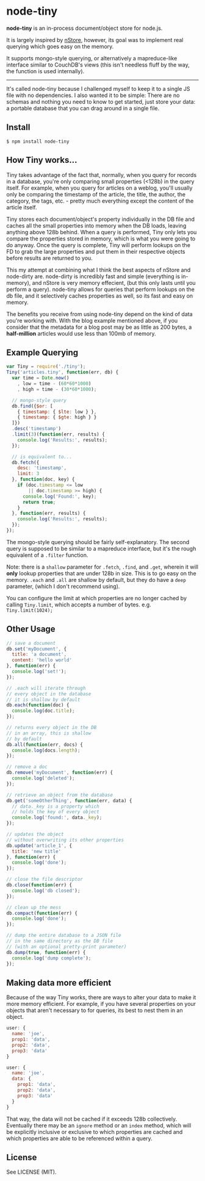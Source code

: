 # node-tiny

__node-tiny__ is an in-process document/object store for node.js.

It is largely inspired by [nStore](https://github.com/creationix/nstore), 
however, its goal was to implement real querying which goes easy on the memory. 

It supports mongo-style querying, or alternatively a mapreduce-like
interface similar to CouchDB's views (this isn't needless fluff by the way, 
the function is used internally). 

* * *

It's called node-tiny because I challenged myself to keep it to a single JS file
with no dependencies. I also wanted it to be simple: There are no schemas and 
nothing you need to know to get started, just store your data: a portable 
database that you can drag around in a single file.

## Install

    $ npm install node-tiny

## How Tiny works...

Tiny takes advantage of the fact that, normally, when you query for 
records in a database, you're only comparing small properties (<128b) in the 
query itself. For example, when you query for articles on a weblog, you'll 
usually only be comparing the timestamp of the article, the title, the author, 
the category, the tags, etc. - pretty much everything except the content of 
the article itself.

Tiny stores each document/object's property individually in the DB file and 
caches all the small properties into memory when the DB loads, leaving anything 
above 128b behind. When a query is performed, Tiny only lets you compare the 
properties stored in memory, which is what you were going to do anyway. Once 
the query is complete, Tiny will perform lookups on the FD to grab the large 
properties and put them in their respective objects before results are returned 
to you.

This my attempt at combining what I think the best aspects of nStore and 
node-dirty are. node-dirty is incredibly fast and simple (everything is 
in-memory), and nStore is very memory effecient, (but this only lasts until you 
perform a query). node-tiny allows for queries that perform lookups on the db 
file, and it selectively caches properties as well, so its fast and easy on 
memory.

The benefits you receive from using node-tiny depend on the kind of data you're 
working with. With the blog example mentioned above, if you consider that the 
metadata for a blog post may be as little as 200 bytes, a __half-million__ 
articles would use less than 100mb of memory. 

## Example Querying

``` js
var Tiny = require('./tiny');
Tiny('articles.tiny', function(err, db) {
  var time = Date.now()
    , low = time - (60*60*1000)
    , high = time - (30*60*1000);

  // mongo-style query
  db.find({$or: [ 
    { timestamp: { $lte: low } }, 
    { timestamp: { $gte: high } }  
  ]})
  .desc('timestamp')
  .limit(3)(function(err, results) {
    console.log('Results:', results);
  });

  // is equivalent to...
  db.fetch({
    desc: 'timestamp',
    limit: 3
  }, function(doc, key) {
    if (doc.timestamp <= low 
        || doc.timestamp >= high) {
      console.log('Found:', key); 
      return true;
    }
  }, function(err, results) {
    console.log('Results:', results);
  });
});
```

The mongo-style querying should be fairly self-explanatory. The second query is 
supposed to be similar to a mapreduce interface, but it's the rough equivalent 
of a `.filter` function.

Note: there is a `shallow` parameter for `.fetch`, `.find`, and `.get`, wherein 
it will __only__ lookup properties that are under 128b in size. This is to go 
easy on the memory. `.each` and `.all` are shallow by default, but they do have 
a `deep` parameter, (which I don't recommend using).

You can configure the limit at which properties are no longer cached by calling 
`Tiny.limit`, which accepts a number of bytes. e.g. `Tiny.limit(1024);`

## Other Usage

``` js
// save a document
db.set('myDocument', {
  title: 'a document',
  content: 'hello world'
}, function(err) {
  console.log('set!');
});

// .each will iterate through
// every object in the database
// it is shallow by default
db.each(function(doc) { 
  console.log(doc.title);
});

// returns every object in the DB
// in an array, this is shallow
// by default
db.all(function(err, docs) {
  console.log(docs.length);
});

// remove a doc
db.remove('myDocument', function(err) {
  console.log('deleted');
}); 

// retrieve an object from the database
db.get('someOtherThing', function(err, data) {
  // data._key is a property which 
  // holds the key of every object
  console.log('found:', data._key); 
});

// updates the object 
// without overwriting its other properties
db.update('article_1', { 
  title: 'new title'
}, function(err) {
  console.log('done');
});

// close the file descriptor
db.close(function(err) {
  console.log('db closed');
});

// clean up the mess
db.compact(function(err) {
  console.log('done');
});

// dump the entire database to a JSON file
// in the same directory as the DB file
// (with an optional pretty-print parameter)
db.dump(true, function(err) {
  console.log('dump complete');
});
```

## Making data more efficient

Because of the way Tiny works, there are ways to alter your data to make it more 
memory efficient. For example, if you have several properties on your objects 
that aren't necessary to for queries, its best to nest them in an object.

``` js
user: {
  name: 'joe',
  prop1: 'data',
  prop2: 'data',
  prop3: 'data'
}

user: {
  name: 'joe',
  data: {
    prop1: 'data',
    prop2: 'data',
    prop3: 'data'
  }
}
```

That way, the data will not be cached if it exceeds 128b collectively. Eventually 
there may be an `ignore` method or an `index` method, which will be explicitly 
inclusive or exclusive to which properties are cached and which properties are 
able to be referenced within a query.

## License

See LICENSE (MIT).